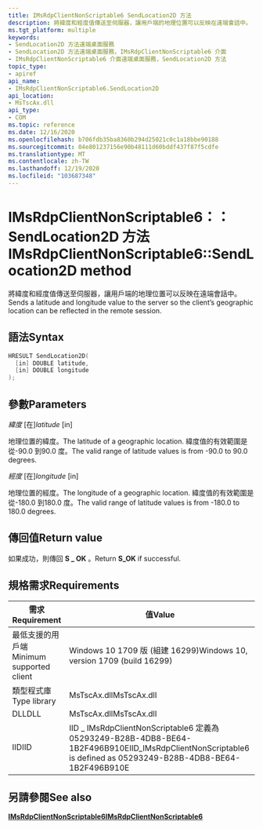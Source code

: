 ```yaml
---
title: IMsRdpClientNonScriptable6 SendLocation2D 方法
description: 將緯度和經度值傳送至伺服器，讓用戶端的地理位置可以反映在遠端會話中。
ms.tgt_platform: multiple
keywords:
- SendLocation2D 方法遠端桌面服務
- SendLocation2D 方法遠端桌面服務，IMsRdpClientNonScriptable6 介面
- IMsRdpClientNonScriptable6 介面遠端桌面服務，SendLocation2D 方法
topic_type:
- apiref
api_name:
- IMsRdpClientNonScriptable6.SendLocation2D
api_location:
- MsTscAx.dll
api_type:
- COM
ms.topic: reference
ms.date: 12/16/2020
ms.openlocfilehash: b706fdb35ba8360b294d25021c0c1a18bbe90188
ms.sourcegitcommit: 04e801237156e90b48111d60bddf437f87f5cdfe
ms.translationtype: MT
ms.contentlocale: zh-TW
ms.lasthandoff: 12/19/2020
ms.locfileid: "103687348"
---
```

# <a name="imsrdpclientnonscriptable6sendlocation2d-method"></a><span data-ttu-id="16710-106">IMsRdpClientNonScriptable6：： SendLocation2D 方法</span><span class="sxs-lookup"><span data-stu-id="16710-106">IMsRdpClientNonScriptable6::SendLocation2D method</span></span>

<span data-ttu-id="16710-107">將緯度和經度值傳送至伺服器，讓用戶端的地理位置可以反映在遠端會話中。</span><span class="sxs-lookup"><span data-stu-id="16710-107">Sends a latitude and longitude value to the server so the client’s geographic location can be reflected in the remote session.</span></span>

## <a name="syntax"></a><span data-ttu-id="16710-108">語法</span><span class="sxs-lookup"><span data-stu-id="16710-108">Syntax</span></span>

```C++
HRESULT SendLocation2D(
  [in] DOUBLE latitude,
  [in] DOUBLE longitude
);
```

## <a name="parameters"></a><span data-ttu-id="16710-109">參數</span><span class="sxs-lookup"><span data-stu-id="16710-109">Parameters</span></span>

<span data-ttu-id="16710-110">*緯度* \[在\]</span><span class="sxs-lookup"><span data-stu-id="16710-110">*latitude* \[in\]</span></span>

<span data-ttu-id="16710-111">地理位置的緯度。</span><span class="sxs-lookup"><span data-stu-id="16710-111">The latitude of a geographic location.</span></span> <span data-ttu-id="16710-112">緯度值的有效範圍是從-90.0 到90.0 度。</span><span class="sxs-lookup"><span data-stu-id="16710-112">The valid range of latitude values is from -90.0 to 90.0 degrees.</span></span>

<span data-ttu-id="16710-113">*經度* \[在\]</span><span class="sxs-lookup"><span data-stu-id="16710-113">*longitude* \[in\]</span></span>

<span data-ttu-id="16710-114">地理位置的經度。</span><span class="sxs-lookup"><span data-stu-id="16710-114">The longitude of a geographic location.</span></span> <span data-ttu-id="16710-115">緯度值的有效範圍是從-180.0 到180.0 度。</span><span class="sxs-lookup"><span data-stu-id="16710-115">The valid range of latitude values is from -180.0 to 180.0 degrees.</span></span>

## <a name="return-value"></a><span data-ttu-id="16710-116">傳回值</span><span class="sxs-lookup"><span data-stu-id="16710-116">Return value</span></span>

<span data-ttu-id="16710-117">如果成功，則傳回 **S \_ OK** 。</span><span class="sxs-lookup"><span data-stu-id="16710-117">Return **S\_OK** if successful.</span></span>

## <a name="requirements"></a><span data-ttu-id="16710-118">規格需求</span><span class="sxs-lookup"><span data-stu-id="16710-118">Requirements</span></span>

| <span data-ttu-id="16710-119">需求</span><span class="sxs-lookup"><span data-stu-id="16710-119">Requirement</span></span> | <span data-ttu-id="16710-120">值</span><span class="sxs-lookup"><span data-stu-id="16710-120">Value</span></span> |
|-------------------------------------|---------------------------------------|
| <span data-ttu-id="16710-121">最低支援的用戶端</span><span class="sxs-lookup"><span data-stu-id="16710-121">Minimum supported client</span></span>| <span data-ttu-id="16710-122">Windows 10 1709 版 (組建 16299)</span><span class="sxs-lookup"><span data-stu-id="16710-122">Windows 10, version 1709 (build 16299)</span></span>      |
| <span data-ttu-id="16710-123">類型程式庫</span><span class="sxs-lookup"><span data-stu-id="16710-123">Type library</span></span>            | <span data-ttu-id="16710-124">MsTscAx.dll</span><span class="sxs-lookup"><span data-stu-id="16710-124">MsTscAx.dll</span></span>                        |
| <span data-ttu-id="16710-125">DLL</span><span class="sxs-lookup"><span data-stu-id="16710-125">DLL</span></span>                  | <span data-ttu-id="16710-126">MsTscAx.dll</span><span class="sxs-lookup"><span data-stu-id="16710-126">MsTscAx.dll</span></span>     |
| <span data-ttu-id="16710-127">IID</span><span class="sxs-lookup"><span data-stu-id="16710-127">IID</span></span>                      | <span data-ttu-id="16710-128">IID \_ IMsRdpClientNonScriptable6 定義為 05293249-B28B-4DB8-BE64-1B2F496B910E</span><span class="sxs-lookup"><span data-stu-id="16710-128">IID\_IMsRdpClientNonScriptable6 is defined as 05293249-B28B-4DB8-BE64-1B2F496B910E</span></span>            |

## <a name="see-also"></a><span data-ttu-id="16710-129">另請參閱</span><span class="sxs-lookup"><span data-stu-id="16710-129">See also</span></span>

<dl> <dt>

[<span data-ttu-id="16710-130">**IMsRdpClientNonScriptable6**</span><span class="sxs-lookup"><span data-stu-id="16710-130">**IMsRdpClientNonScriptable6**</span></span>](imsrdpclientnonscriptable6.md)
</dt> </dl>
